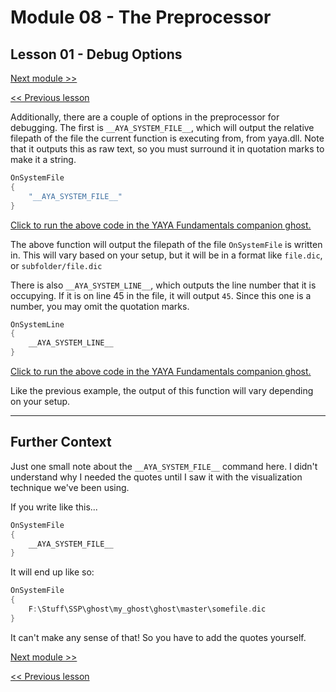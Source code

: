 # Module 08 - The Preprocessor

## Lesson 01 - Debug Options

[Next module >>](../module_09_saori/00_what_are_saori.md)

[<< Previous lesson](../module_08_the_preprocessor/00_what_is_the_preprocessor.md)

Additionally, there are a couple of options in the preprocessor for debugging. The first is `__AYA_SYSTEM_FILE__`, which will output the relative filepath of the file the current function is executing from, from yaya.dll. Note that it outputs this as raw text, so you must surround it in quotation marks to make it a string.

```c
OnSystemFile
{
	"__AYA_SYSTEM_FILE__"
}
```

[Click to run the above code in the YAYA Fundamentals companion ghost.](https://zichqec.github.io/s-the-skeleton/jump.html?url=x-ukagaka-link%3Atype%3Devent%26ghost%3DYAYA%20Fundamentals%26info%3DOnExample.M8.L1.SystemFile)

The above function will output the filepath of the file `OnSystemFile` is written in. This will vary based on your setup, but it will be in a format like `file.dic`, or `subfolder/file.dic`

There is also `__AYA_SYSTEM_LINE__`, which outputs the line number that it is occupying. If it is on line 45 in the file, it will output `45`. Since this one is a number, you may omit the quotation marks.

```c
OnSystemLine
{
	__AYA_SYSTEM_LINE__
}
```

[Click to run the above code in the YAYA Fundamentals companion ghost.](https://zichqec.github.io/s-the-skeleton/jump.html?url=x-ukagaka-link%3Atype%3Devent%26ghost%3DYAYA%20Fundamentals%26info%3DOnExample.M8.L1.SystemLine)

Like the previous example, the output of this function will vary depending on your setup.

---

## Further Context

Just one small note about the `__AYA_SYSTEM_FILE__` command here. I didn't understand why I needed the quotes until I saw it with the visualization technique we've been using.

If you write like this...

```c
OnSystemFile
{
	__AYA_SYSTEM_FILE__
}
```

It will end up like so:

```c
OnSystemFile
{
	F:\Stuff\SSP\ghost\my_ghost\ghost\master\somefile.dic
}
```

It can't make any sense of that! So you have to add the quotes yourself.

[Next module >>](../module_09_saori/00_what_are_saori.md)

[<< Previous lesson](../module_08_the_preprocessor/00_what_is_the_preprocessor.md)
